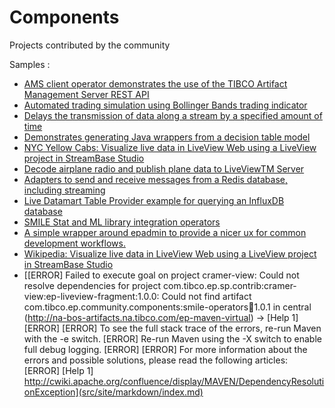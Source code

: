 # Components

Projects contributed by the community

Samples :

* [AMS client operator demonstrates the use of the TIBCO Artifact Management Server REST API](ams-client)
* [Automated trading simulation using Bollinger Bands trading indicator](bollinger-bands-signaling)
* [Delays the transmission of data along a stream by a specified amount of time](delay-operator)
* [Demonstrates generating Java wrappers from a decision table model](dt-schema)
* [NYC Yellow Cabs: Visualize live data in LiveView Web using a LiveView project in StreamBase Studio](nyc-yellow-cabs-demo)
* [Decode airplane radio and publish plane data to LiveViewTM Server](plane-tracker)
* [Adapters to send and receive messages from a Redis database, including streaming](redis-adapter)
* [Live Datamart Table Provider example for querying an InfluxDB database](sb-ldm-influxdb-tableprovider)
* [SMILE Stat and ML library integration operators](smile-operators)
* [A simple wrapper around epadmin to provide a nicer ux for common development workflows.](uxadmin)
* [Wikipedia: Visualize live data in LiveView Web using a LiveView project in StreamBase Studio](wikimedia)
* [[ERROR] Failed to execute goal on project cramer-view: Could not resolve dependencies for project com.tibco.ep.sp.contrib:cramer-view:ep-liveview-fragment:1.0.0: Could not find artifact com.tibco.ep.community.components:smile-operators:jar:1.0.1 in central (http://na-bos-artifacts.na.tibco.com/ep-maven-virtual) -> [Help 1]
[ERROR] 
[ERROR] To see the full stack trace of the errors, re-run Maven with the -e switch.
[ERROR] Re-run Maven using the -X switch to enable full debug logging.
[ERROR] 
[ERROR] For more information about the errors and possible solutions, please read the following articles:
[ERROR] [Help 1] http://cwiki.apache.org/confluence/display/MAVEN/DependencyResolutionException](src/site/markdown/index.md)
